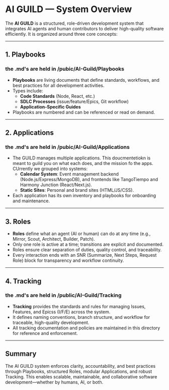 # AI GUILD — System Overview

The **AI GUILD** is a structured, role-driven development system that integrates AI agents and human contributors to deliver high-quality software efficiently. It is organized around three core concepts:

---

## 1. Playbooks
### the .md's are held in /pubic/AI-Guild/Playbooks
- **Playbooks** are living documents that define standards, workflows, and best practices for all development activities.
- Types include:
  - **Code Standards** (Node, React, etc.)
  - **SDLC Processes** (issue/feature/Epics, Git workflow)
  - **Application-Specific Guides**
- Playbooks are numbered and can be referenced or read on demand.

---

## 2. Applications
### the .md's are held in /pubic/AI-Guild/Applications

- The GUILD manages multiple applications. This doucmentetiokn is meant to guild you on what each does, and the mission fo the apps.  CUrrently we grouped into systems:
  - **Calendar System**: Event management backend (Node.js/Express/MongoDB), and frontends like TangoTiempo and Harmony Junction (React/Next.js).
  - **Static Sites**: Personal and brand sites (HTML/JS/CSS).
- Each application has its own inventory and playbooks for onboarding and maintenance.

---

## 3. Roles

- **Roles** define what an agent (AI or human) can do at any time (e.g., Mirror, Scout, Architect, Builder, Patch).
- Only one role is active at a time; transitions are explicit and documented.
- Roles ensure clear separation of duties, quality control, and traceability.
- Every interaction ends with an SNR (Summarize, Next Steps, Request Role) block for transparency and workflow continuity.

---

## 4. Tracking
### the .md's are held in /public/AI-Guild/Tracking

- **Tracking** provides the standards and rules for managing Issues, Features, and Epicss (I/F/E) across the system.
- It defines naming conventions, branch structure, and workflow for traceable, high-quality development.
- All tracking documentation and policies are maintained in this directory for reference and enforcement.



---

## Summary

The AI GUILD system enforces clarity, accountability, and best practices through Playbooks, structured Roles, modular Applications, and robust Tracking. This enables scalable, maintainable, and collaborative software development—whether by humans, AI, or both.